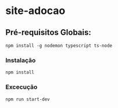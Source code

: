 # site-adocao

## Pré-requisitos Globais:
`npm install -g nodemon typescript ts-node`

### Instalação
`npm install`

### Excecução
`npm run start-dev`
